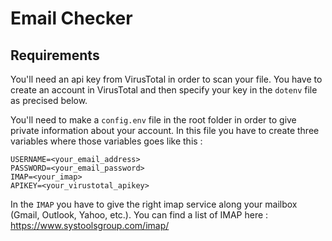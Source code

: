 # Email Checker

## Requirements

You'll need an api key from VirusTotal in order to scan your file. You have to create an account in VirusTotal and then specify your key in the ``dotenv`` file as precised below.

You'll need to make a ``config.env`` file in the root folder in order to give private information about your account.
In this file you have to create three variables where those variables goes like this :

```env
USERNAME=<your_email_address>
PASSWORD=<your_email_password>
IMAP=<your_imap>
APIKEY=<your_virustotal_apikey>
```

In the ``IMAP`` you have to give the right imap service along your mailbox (Gmail, Outlook, Yahoo, etc.). You can find a list of IMAP here : <https://www.systoolsgroup.com/imap/>
